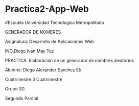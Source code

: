 # Practica2-App-Web

#Escuela Universidad Tecnologica Metropolitana

GENERADOR DE NOMBRES

Asignatura: Desarrollo de Aplicaciones Web

ING.Diego Ivan May Tuz

PRACTICA. Elaboración de un generador de nombres aleatorios

Alumno: Diego Alexander Sanchez Ek

Cuatrimestre 3 Cuatrimestre

Grupo 3D

Segundo Parcial
